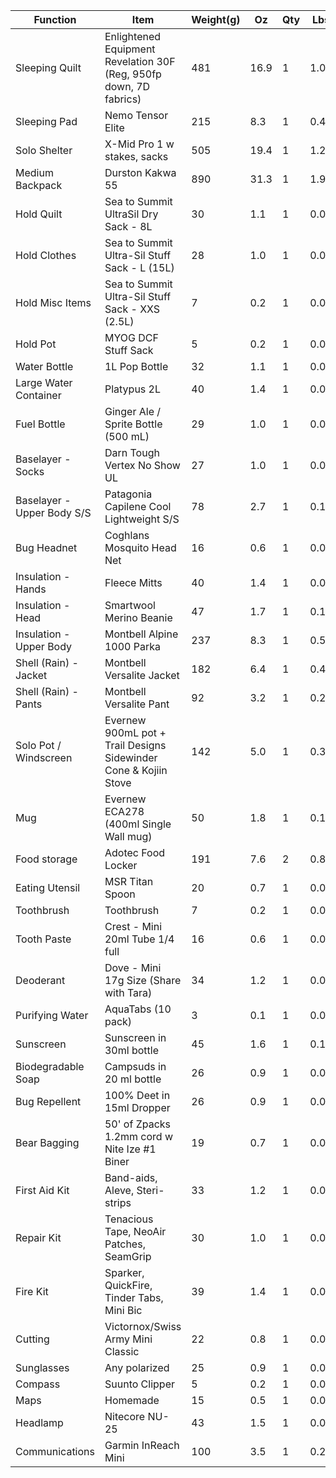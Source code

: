 | Function                  | Item                                                                 | Weight(g) | Oz   | Qty | Lbs  |
|---------------------------|----------------------------------------------------------------------|-----------|------|-----|------|
| Sleeping Quilt            | Enlightened Equipment Revelation 30F (Reg, 950fp down, 7D fabrics)   | 481       | 16.9 | 1   | 1.06 |
| Sleeping Pad              | Nemo Tensor Elite                                                    | 215       | 8.3  | 1   | 0.47 |
| Solo Shelter              | X-Mid Pro 1 w stakes, sacks                                          | 505       | 19.4 | 1   | 1.21 |
| Medium Backpack           | Durston Kakwa 55                                                     | 890       | 31.3 | 1   | 1.96 |
| Hold Quilt                | Sea to Summit UltraSil Dry Sack - 8L                                 | 30        | 1.1  | 1   | 0.07 |
| Hold Clothes              | Sea to Summit Ultra-Sil Stuff Sack - L (15L)                         | 28        | 1.0  | 1   | 0.06 |
| Hold Misc Items           | Sea to Summit Ultra-Sil Stuff Sack - XXS (2.5L)                      | 7         | 0.2  | 1   | 0.02 |
| Hold Pot                  | MYOG DCF Stuff Sack                                                  | 5         | 0.2  | 1   | 0.01 |
| Water Bottle              | 1L Pop Bottle                                                        | 32        | 1.1  | 1   | 0.07 |
| Large Water Container     | Platypus 2L                                                          | 40        | 1.4  | 1   | 0.09 |
| Fuel Bottle               | Ginger Ale / Sprite Bottle (500 mL)                                  | 29        | 1.0  | 1   | 0.06 |
| Baselayer - Socks         | Darn Tough Vertex No Show UL                                         | 27        | 1.0  | 1   | 0.06 |
| Baselayer - Upper Body S/S| Patagonia Capilene Cool Lightweight S/S                              | 78        | 2.7  | 1   | 0.17 |
| Bug Headnet               | Coghlans Mosquito Head Net                                           | 16        | 0.6  | 1   | 0.03 |
| Insulation - Hands        | Fleece Mitts                                                         | 40        | 1.4  | 1   | 0.09 |
| Insulation - Head         | Smartwool Merino Beanie                                              | 47        | 1.7  | 1   | 0.10 |
| Insulation - Upper Body   | Montbell Alpine 1000 Parka                                           | 237       | 8.3  | 1   | 0.52 |
| Shell (Rain) - Jacket     | Montbell Versalite Jacket                                            | 182       | 6.4  | 1   | 0.40 |
| Shell (Rain) - Pants      | Montbell Versalite Pant                                              | 92        | 3.2  | 1   | 0.20 |
| Solo Pot / Windscreen     | Evernew 900mL pot + Trail Designs Sidewinder Cone & Kojiin Stove     | 142       | 5.0  | 1   | 0.31 |
| Mug                       | Evernew ECA278 (400ml Single Wall mug)                               | 50        | 1.8  | 1   | 0.11 |
| Food storage              | Adotec Food Locker                                                   | 191       | 7.6  | 2   | 0.84 |
| Eating Utensil            | MSR Titan Spoon                                                      | 20        | 0.7  | 1   | 0.04 |
| Toothbrush                | Toothbrush                                                           | 7         | 0.2  | 1   | 0.02 |
| Tooth Paste               | Crest - Mini 20ml Tube 1/4 full                                      | 16        | 0.6  | 1   | 0.04 |
| Deoderant                 | Dove - Mini 17g Size (Share with Tara)                               | 34        | 1.2  | 1   | 0.08 |
| Purifying Water           | AquaTabs (10 pack)                                                   | 3         | 0.1  | 1   | 0.01 |
| Sunscreen                 | Sunscreen in 30ml bottle                                             | 45        | 1.6  | 1   | 0.10 |
| Biodegradable Soap        | Campsuds in 20 ml bottle                                             | 26        | 0.9  | 1   | 0.06 |
| Bug Repellent             | 100% Deet in 15ml Dropper                                            | 26        | 0.9  | 1   | 0.06 |
| Bear Bagging              | 50' of Zpacks 1.2mm cord w Nite Ize #1 Biner                         | 19        | 0.7  | 1   | 0.04 |
| First Aid Kit             | Band-aids, Aleve, Steri-strips                                       | 33        | 1.2  | 1   | 0.07 |
| Repair Kit                | Tenacious Tape, NeoAir Patches, SeamGrip                             | 30        | 1.0  | 1   | 0.07 |
| Fire Kit                  | Sparker, QuickFire, Tinder Tabs, Mini Bic                            | 39        | 1.4  | 1   | 0.09 |
| Cutting                   | Victornox/Swiss Army Mini Classic                                    | 22        | 0.8  | 1   | 0.05 |
| Sunglasses                | Any polarized                                                        | 25        | 0.9  | 1   | 0.06 |
| Compass                   | Suunto Clipper                                                       | 5         | 0.2  | 1   | 0.01 |
| Maps                      | Homemade                                                             | 15        | 0.5  | 1   | 0.03 |
| Headlamp                  | Nitecore NU-25                                                       | 43        | 1.5  | 1   | 0.09 |
| Communications            | Garmin InReach Mini                                                  | 100       | 3.5  | 1   | 0.22 |
